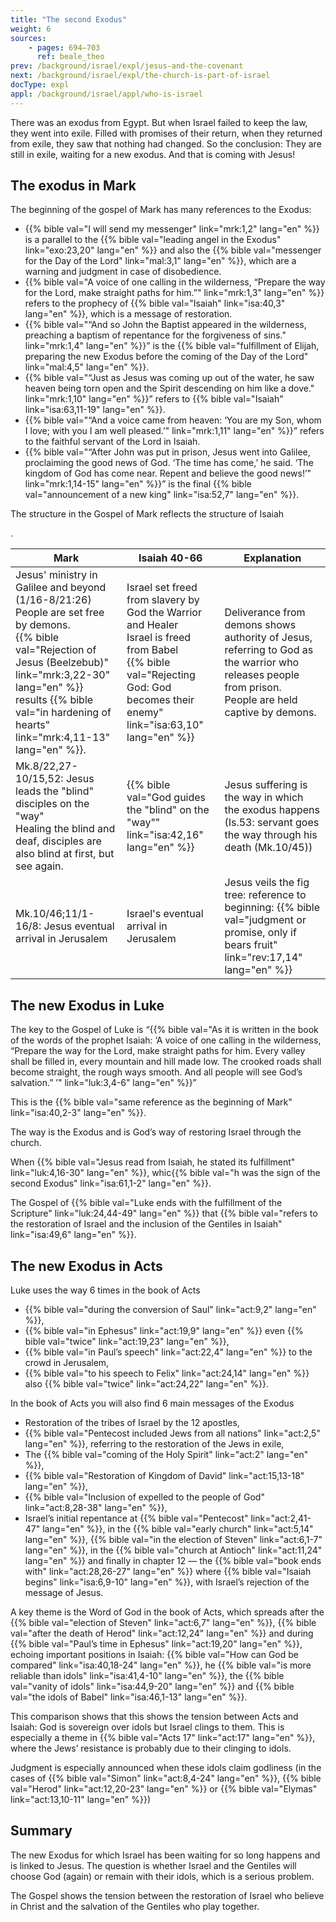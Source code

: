 ```yaml
---
title: "The second Exodus"
weight: 6
sources:
    - pages: 694–703
      ref: beale_theo
prev: /background/israel/expl/jesus-and-the-covenant
next: /background/israel/expl/the-church-is-part-of-israel
docType: expl
appl: /background/israel/appl/who-is-israel
---
```


There was an exodus from Egypt. But when Israel failed to keep the law, they went into exile. Filled with promises of their return, when they returned from exile, they saw that nothing had changed. So the conclusion: They are still in exile, waiting for a new exodus. And that is coming with Jesus!

## The exodus in Mark

<a name="70f4"></a>
The beginning of the gospel of Mark has many references to the Exodus:

- {{% bible val="I will send my messenger" link="mrk:1,2" lang="en" %}} is a parallel to the {{% bible val="leading angel in the Exodus" link="exo:23,20" lang="en" %}} and also the {{% bible val="messenger for the Day of the Lord" link="mal:3,1" lang="en" %}}, which are a warning and judgment in case of disobedience.
- {{% bible val="A voice of one calling in the wilderness, “Prepare the way for the Lord, make straight paths for him.”" link="mrk:1,3" lang="en" %}} refers to the prophecy of {{% bible val="Isaiah" link="isa:40,3" lang="en" %}}, which is a message of restoration.
- {{% bible val="“And so John the Baptist appeared in the wilderness, preaching a baptism of repentance for the forgiveness of sins." link="mrk:1,4" lang="en" %}}” is the {{% bible val="fulfillment of Elijah, preparing the new Exodus before the coming of the Day of the Lord" link="mal:4,5" lang="en" %}}.
- {{% bible val="“Just as Jesus was coming up out of the water, he saw heaven being torn open and the Spirit descending on him like a dove." link="mrk:1,10" lang="en" %}}” refers to {{% bible val="Isaiah" link="isa:63,11-19" lang="en" %}}.
- {{% bible val="“And a voice came from heaven: ‘You are my Son, whom I love; with you I am well pleased.’" link="mrk:1,11" lang="en" %}}” refers to the faithful servant of the Lord in Isaiah.
- {{% bible val="“After John was put in prison, Jesus went into Galilee, proclaiming the good news of God. ‘The time has come,’ he said. ‘The kingdom of God has come near. Repent and believe the good news!’" link="mrk:1,14-15" lang="en" %}}” is the final {{% bible val="announcement of a new king" link="isa:52,7" lang="en" %}}.

<p>The structure in the Gospel of Mark reflects the structure of Isaiah</p>.

| Mark | Isaiah 40-66 | Explanation |
|------|--------------|-------------|
| Jesus' ministry in Galilee and beyond (1/16-8/21:26) </br> People are set free by demons. </br> {{% bible val="Rejection of Jesus (Beelzebub)" link="mrk:3,22-30" lang="en" %}} results {{% bible val="in hardening of hearts" link="mrk:4,11-13" lang="en" %}}. | Israel set freed from slavery by God the Warrior and Healer</br> Israel is freed from Babel </br> {{% bible val="Rejecting God: God becomes their enemy" link="isa:63,10" lang="en" %}} | Deliverance from demons shows authority of Jesus, referring to God as the warrior who releases people from prison.</br> People are held captive by demons. |
| Mk.8/22,27-10/15,52: Jesus leads the "blind" disciples on the "way" </br> Healing the blind and deaf, disciples are also blind at first, but see again. | {{% bible val="God guides the \"blind\" on the \"way\"" link="isa:42,16" lang="en" %}} | Jesus suffering is the way in which the exodus happens (Is.53: servant goes the way through his death (Mk.10/45)) |
| Mk.10/46;11/1-16/8: Jesus eventual arrival in Jerusalem | Israel's eventual arrival in Jerusalem | Jesus veils the fig tree: reference to beginning: {{% bible val="judgment or promise, only if bears fruit" link="rev:17,14" lang="en" %}} |

## The new Exodus in Luke

<a name="1f7d"></a>
The key to the Gospel of Luke is “{{% bible val="As it is written in the book of the words of the prophet Isaiah: ‘A voice of one calling in the wilderness, “Prepare the way for the Lord, make straight paths for him. Every valley shall be filled in, every mountain and hill made low. The crooked roads shall become straight, the rough ways smooth. And all people will see God’s salvation.” ’" link="luk:3,4-6" lang="en" %}}”

This is the {{% bible val="same reference as the beginning of Mark" link="isa:40,2-3" lang="en" %}}.

The way is the Exodus and is God’s way of restoring Israel through the church.

When {{% bible val="Jesus read from Isaiah, he stated its fulfillment" link="luk:4,16-30" lang="en" %}}, whic{{% bible val="h was the sign of the second Exodus" link="isa:61,1-2" lang="en" %}}.

The Gospel of {{% bible val="Luke ends with the fulfillment of the Scripture" link="luk:24,44-49" lang="en" %}} that {{% bible val="refers to the restoration of Israel and the inclusion of the Gentiles in Isaiah" link="isa:49,6" lang="en" %}}.

## The new Exodus in Acts

<a name="a809"></a>
Luke uses the way 6 times in the book of Acts

- {{% bible val="during the conversion of Saul" link="act:9,2" lang="en" %}},
- {{% bible val="in Ephesus" link="act:19,9" lang="en" %}} even {{% bible val="twice" link="act:19,23" lang="en" %}},
- {{% bible val="in Paul’s speech" link="act:22,4" lang="en" %}} to the crowd in Jerusalem,
- {{% bible val="to his speech to Felix" link="act:24,14" lang="en" %}} also {{% bible val="twice" link="act:24,22" lang="en" %}}.

In the book of Acts you will also find 6 main messages of the Exodus

- Restoration of the tribes of Israel by the 12 apostles,
- {{% bible val="Pentecost included Jews from all nations" link="act:2,5" lang="en" %}}, referring to the restoration of the Jews in exile,
- The {{% bible val="coming of the Holy Spirit" link="act:2" lang="en" %}},
- {{% bible val="Restoration of Kingdom of David" link="act:15,13-18" lang="en" %}},
- {{% bible val="Inclusion of expelled to the people of God" link="act:8,28-38" lang="en" %}},
- Israel’s initial repentance at {{% bible val="Pentecost" link="act:2,41-47" lang="en" %}}, in the {{% bible val="early church" link="act:5,14" lang="en" %}}, {{% bible val="in the election of Steven" link="act:6,1-7" lang="en" %}}, in the {{% bible val="church at Antioch" link="act:11,24" lang="en" %}} and finally in chapter 12 — the {{% bible val="book ends with" link="act:28,26-27" lang="en" %}} where {{% bible val="Isaiah begins" link="isa:6,9-10" lang="en" %}}, with Israel’s rejection of the message of Jesus.

A key theme is the Word of God in the book of Acts, which spreads after the {{% bible val="election of Steven" link="act:6,7" lang="en" %}}, {{% bible val="after the death of Herod" link="act:12,24" lang="en" %}} and during {{% bible val="Paul’s time in Ephesus" link="act:19,20" lang="en" %}}, echoing important positions in Isaiah: {{% bible val="How can God be compared" link="isa:40,18-24" lang="en" %}}, he {{% bible val="is more reliable than idols" link="isa:41,4-10" lang="en" %}}, the {{% bible val="vanity of idols" link="isa:44,9-20" lang="en" %}} and {{% bible val="the idols of Babel" link="isa:46,1-13" lang="en" %}}.

This comparison shows that this shows the tension between Acts and Isaiah: God is sovereign over idols but Israel clings to them. This is especially a theme in {{% bible val="Acts 17" link="act:17" lang="en" %}}, where the Jews’ resistance is probably due to their clinging to idols.

Judgment is especially announced when these idols claim godliness (in the cases of {{% bible val="Simon" link="act:8,4-24" lang="en" %}}, {{% bible val="Herod" link="act:12,20-23" lang="en" %}} or {{% bible val="Elymas" link="act:13,10-11" lang="en" %}})

## Summary

<a name="f43c"></a>
The new Exodus for which Israel has been waiting for so long happens and is linked to Jesus. The question is whether Israel and the Gentiles will choose God (again) or remain with their idols, which is a serious problem.

The Gospel shows the tension between the restoration of Israel who believe in Christ and the salvation of the Gentiles who play together.
